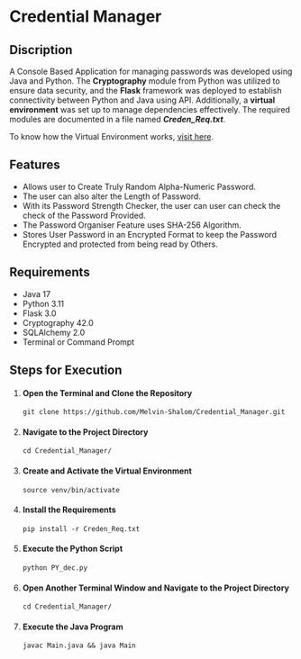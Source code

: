 <h1>Credential Manager</h1>

<h2>Discription</h2>
<p>
A Console Based Application for managing passwords was developed using Java and Python. The <strong>Cryptography</strong> module from Python was utilized to ensure data security, and the <strong>Flask</strong> framework was deployed to establish connectivity between Python and Java using API. Additionally, a <strong>virtual environment</strong> was set up to manage dependencies effectively. The required modules are documented in a file named <strong><em>Creden_Req.txt</em></strong>.
</p>

<p>To know how the Virtual Environment works, <a href="https://www.freecodecamp.org/news/how-to-setup-virtual-environments-in-python/" target="_blank">visit here</a>.</p>

<h2>Features</h2>
<ul>
	<li>Allows user to Create Truly Random Alpha-Numeric Password.</li>
	<li>The user can also alter the Length of Password.</li>
	<li>With its Password Strength Checker, the user can user can check the check of the Password Provided.</li>
	<li>The Password Organiser Feature uses SHA-256 Algorithm.</li>
	<li>Stores User Password in an Encrypted Format to keep the Password Encrypted and protected from being read by Others.</li>
</ul>

<h2>Requirements</h2>
<ul>
	<li>Java 17</li>
	<li>Python 3.11</li>
	<li>Flask 3.0</li>
	<li>Cryptography 42.0</li>
	<li>SQLAlchemy 2.0</li>
  	<li>Terminal or Command Prompt</li>
</ul>

<h2>Steps for Execution</h2>
<ol>
	<li>
		<h4>Open the Terminal and Clone the Repository</h4>
		<code>git clone https://github.com/Melvin-Shalom/Credential_Manager.git</code><br>
	</li>
	<li>
		<h4>Navigate to the Project Directory</h4>
		<code>cd Credential_Manager/</code>
	</li>
	<li>
		<h4>Create and Activate the Virtual Environment</h4>
		<code>source venv/bin/activate</code>
	</li>
	<li>
		<h4>Install the Requirements</h4>
		<code>pip install -r Creden_Req.txt</code>
	</li>
	<li>
		<h4>Execute the Python Script</h4>
		<code>python PY_dec.py</code>
	</li>
	<li>
		<h4>Open Another Terminal Window and Navigate to the Project Directory</h4>
		<code>cd Credential_Manager/</code>
	</li>
	<li>
		<h4>Execute the Java Program</h4>
	    <code>javac Main.java && java Main</code>
	</li>
</ol>
